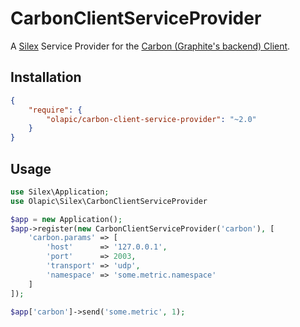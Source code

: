 # CarbonClientServiceProvider

A [Silex](https://github.com/silexphp/Silex) Service Provider for the [Carbon (Graphite's backend) Client](https://github.com/xmarcos/CarbonClient).

## Installation

```json
{
    "require": {
        "olapic/carbon-client-service-provider": "~2.0"
    }
}
```

## Usage

```php
use Silex\Application;
use Olapic\Silex\CarbonClientServiceProvider

$app = new Application();
$app->register(new CarbonClientServiceProvider('carbon'), [
    'carbon.params' => [
        'host'      => '127.0.0.1',
        'port'      => 2003,
        'transport' => 'udp',
        'namespace' => 'some.metric.namespace'
    ]
]);

$app['carbon']->send('some.metric', 1);
```
